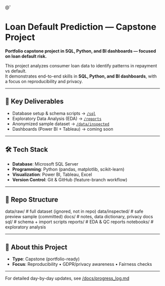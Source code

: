 @'
# Loan Default Prediction — Capstone Project

**Portfolio capstone project in SQL, Python, and BI dashboards — focused on loan default risk.**

This project analyzes consumer loan data to identify patterns in repayment vs default.  
It demonstrates end-to-end skills in **SQL, Python, and BI dashboards**, with a focus on reproducibility and privacy.

---

## 🔑 Key Deliverables
- Database setup & schema scripts → [`/sql`](./sql)
- Exploratory Data Analysis (EDA) → [`/reports`](./reports)
- Anonymized sample dataset → [`/data/inspected`](./data/inspected)
- Dashboards (Power BI + Tableau) → coming soon

---

## 🛠 Tech Stack
- **Database**: Microsoft SQL Server  
- **Programming**: Python (pandas, matplotlib, scikit-learn)  
- **Visualization**: Power BI, Tableau, Excel  
- **Version Control**: Git & GitHub (feature-branch workflow)

---

## 📂 Repo Structure

data/raw/ # full dataset (ignored, not in repo)
data/inspected/ # safe preview sample (committed)
docs/ # notes, data dictionary, privacy docs
sql/ # schema + import scripts
reports/ # EDA & QC reports
notebooks/ # exploratory analysis

---

## 📌 About this Project
- **Type**: Capstone (portfolio-ready)   
- **Focus**: Reproducibility • GDPR/privacy awareness • Fairness checks

---

For detailed day-by-day updates, see [/docs/progress_log.md](docs/progress_log.md)